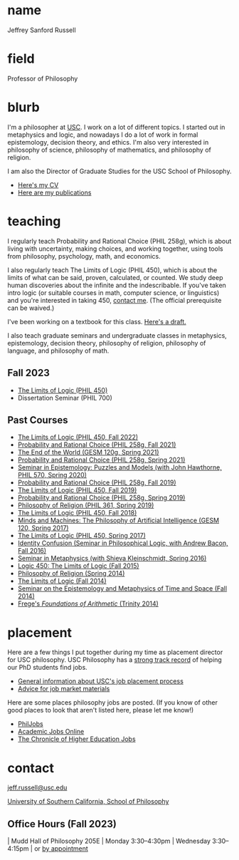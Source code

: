 # name
Jeffrey Sanford Russell

# field
Professor of Philosophy

# blurb

I'm a philosopher at [USC](https://dornsife.usc.edu/phil/). I work on a lot of different topics. I started out in metaphysics and logic, and nowadays I do a lot of work in formal epistemology, decision theory, and ethics. I'm also very interested in philosophy of science, philosophy of mathematics, and philosophy of religion.

I am also the Director of Graduate Studies for the USC School of Philosophy.

*   [Here's my CV](cv.pdf)
*   [Here are my publications](https://philpeople.org/profiles/jeffrey-sanford-russell)

# teaching

I regularly teach Probability and Rational Choice (PHIL 258g), which is about living with uncertainty, making choices, and working together, using tools from philosophy, psychology, math, and economics.

I also regularly teach The Limits of Logic (PHIL 450), which is about
the limits of what can be said, proven, calculated, or counted.
We study deep human discoveries about the infinite and the indescribable. If you've taken intro logic (or suitable courses in math, computer science, or linguistics) and you're interested in taking 450, [contact me](#contact). (The official prerequisite can be waived.)

I've been working on a textbook for this class.
[Here's a draft.](limits-of-logic.pdf)

I also teach graduate seminars and undergraduate classes in metaphysics, epistemology, decision theory, philosophy of religion, philosophy of language, and philosophy of math.

## Fall 2023

-   [The Limits of Logic (PHIL 450)](logic-450-2023.html)
-   Dissertation Seminar (PHIL 700)

## Past Courses

-   [The Limits of Logic (PHIL 450, Fall 2022)](logic-450-2022.html)
-   [Probability and Rational Choice (PHIL 258g, Fall 2021)](courses/probability-fall-2021.html)
-   [The End of the World (GESM 120g, Spring 2021)](courses/gesm-spring-2021.html)
-   [Probability and Rational Choice (PHIL 258g, Spring 2021)](courses/probability-spring-2021.html)
-   [Seminar in Epistemology: Puzzles and Models (with John Hawthorne, PHIL 570, Spring 2020)](https://docs.google.com/document/d/17bwJiTgVJxMq7vUxo6iJ00-gqKxNJHbcQ-4IvIAm5Dk/edit?usp=sharing)
-   [Probability and Rational Choice (PHIL 258g, Fall 2019)](courses/probability.2019f.syllabus.html)
-   [The Limits of Logic (PHIL 450, Fall 2019)](logic450-2019)
-   [Probability and Rational Choice (PHIL 258g, Spring 2019)](courses/probability.2019s.syllabus.pdf)
-   [Philosophy of Religion (PHIL 361, Spring 2019)](courses/religion.2019.syllabus.pdf)
-   [The Limits of Logic (PHIL 450, Fall 2018)](courses/logic.2018.syllabus.pdf)
-   [Minds and Machines: The Philosophy of Artificial Intelligence (GESM 120, Spring 2017)](courses/ai.syllabus.pdf)
-   [The Limits of Logic (PHIL 450, Spring 2017)](courses/logic.2017.syllabus.pdf)
-   [Identity Confusion (Seminar in Philosophical Logic, with Andrew Bacon, Fall 2016) ](courses/identity.2016.syllabus.pdf)
-   [Seminar in Metaphysics (with Shieva Kleinschmidt, Spring 2016)](courses/metaphysics.2016.syllabus.pdf)
-   [Logic 450: The Limits of Logic (Fall 2015)](courses/logic.2015.syllabus.pdf)
-   [Philosophy of Religion (Spring 2014)](courses/religion.2014.syllabus.pdf)
-   [The Limits of Logic (Fall 2014)](courses/logic.2014.syllabus.pdf)
-   [Seminar on the Epistemology and Metaphysics of Time and Space (Fall 2014)](courses/me.2014.syllabus.pdf)
-   [Frege's *Foundations of Arithmetic* (Trinity 2014)](courses/frege.2014.syllabus.pdf)

# placement

Here are a few things I put together during my time as placement director for USC philosophy. USC Philosophy has a [strong track record](https://dornsife.usc.edu/phil/placement-record/) of helping our PhD students find jobs.

-   [General information about USC's job placement process](placement/placement-notes-2022.pdf)
-   [Advice for job market materials](placement/placement-advice.pdf)

Here are some places philosophy jobs are posted. (If you know of other good places to look that aren't listed here, please let me know!)

-   [PhilJobs](https://philjobs.org)
-   [Academic Jobs Online](https://academicjobsonline.org/ajo)
-   [The Chronicle of Higher Education Jobs](https://jobs.chronicle.com)


# contact

<jeff.russell@usc.edu>

[University of Southern California, School of Philosophy](http://dornsife.usc.edu/phil/)

## Office Hours (Fall 2023)

| Mudd Hall of Philosophy 205E
| Monday 3:30–4:30pm
| Wednesday 3:30–4:15pm
| or [by appointment](https://calendly.com/jeff-russell)


